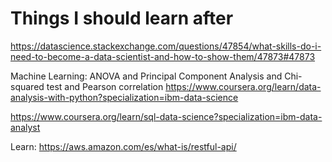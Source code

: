 # Things I should learn after

https://datascience.stackexchange.com/questions/47854/what-skills-do-i-need-to-become-a-data-scientist-and-how-to-show-them/47873#47873

Machine Learning: ANOVA and Principal Component Analysis and Chi-squared test and Pearson correlation 
https://www.coursera.org/learn/data-analysis-with-python?specialization=ibm-data-science

https://www.coursera.org/learn/sql-data-science?specialization=ibm-data-analyst

Learn: https://aws.amazon.com/es/what-is/restful-api/